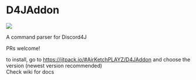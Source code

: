 
# D4JAddon 

[![](https://jitci.com/gh/AirKetchPLAYZ/D4JAddon/svg)](https://jitci.com/gh/AirKetchPLAYZ/D4JAddon)  

A command parser for Discord4J 

PRs welcome!

to install, go to https://jitpack.io/#AirKetchPLAYZ/D4JAddon and choose the version (newest version recommended)  
Check wiki for docs
